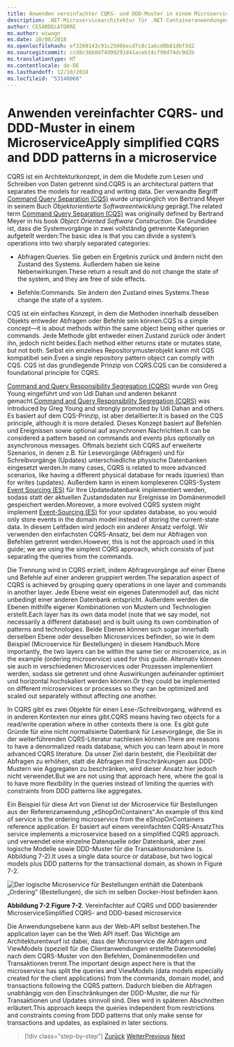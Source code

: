```yaml
---
title: Anwenden vereinfachter CQRS- und DDD-Muster in einem Microservice
description: .NET-Microservicearchitektur für .NET-Containeranwendungen | Übersicht über die allgemeine Beziehung zwischen CQRS- und DDD-Mustern
author: CESARDELATORRE
ms.author: wiwagn
ms.date: 10/08/2018
ms.openlocfilehash: ef3260143c91c2500becd7c8c1a6cd0b81dbf3d2
ms.sourcegitcommit: ccd8c36b0d74d99291d41aceb14cf98d74dc9d2b
ms.translationtype: HT
ms.contentlocale: de-DE
ms.lasthandoff: 12/10/2018
ms.locfileid: "53148066"
---
```

# <a name="apply-simplified-cqrs-and-ddd-patterns-in-a-microservice"></a><span data-ttu-id="1485e-103">Anwenden vereinfachter CQRS- und DDD-Muster in einem Microservice</span><span class="sxs-lookup"><span data-stu-id="1485e-103">Apply simplified CQRS and DDD patterns in a microservice</span></span>

<span data-ttu-id="1485e-104">CQRS ist ein Architekturkonzept, in dem die Modelle zum Lesen und Schreiben von Daten getrennt sind.</span><span class="sxs-lookup"><span data-stu-id="1485e-104">CQRS is an architectural pattern that separates the models for reading and writing data.</span></span> <span data-ttu-id="1485e-105">Der verwandte Begriff [Command Query Separation (CQS)](https://martinfowler.com/bliki/CommandQuerySeparation.html) wurde ursprünglich von Bertrand Meyer in seinem Buch *Objektorientierte Softwareentwicklung* geprägt.</span><span class="sxs-lookup"><span data-stu-id="1485e-105">The related term [Command Query Separation (CQS)](https://martinfowler.com/bliki/CommandQuerySeparation.html) was originally defined by Bertrand Meyer in his book *Object Oriented Software Construction*.</span></span> <span data-ttu-id="1485e-106">Die Grundidee ist, dass die Systemvorgänge in zwei vollständig getrennte Kategorien aufgeteilt werden:</span><span class="sxs-lookup"><span data-stu-id="1485e-106">The basic idea is that you can divide a system’s operations into two sharply separated categories:</span></span>

- <span data-ttu-id="1485e-107">Abfragen:</span><span class="sxs-lookup"><span data-stu-id="1485e-107">Queries.</span></span> <span data-ttu-id="1485e-108">Sie geben ein Ergebnis zurück und ändern nicht den Zustand des Systems. Außerdem haben sie keine Nebenwirkungen.</span><span class="sxs-lookup"><span data-stu-id="1485e-108">These return a result and do not change the state of the system, and they are free of side effects.</span></span>

- <span data-ttu-id="1485e-109">Befehle:</span><span class="sxs-lookup"><span data-stu-id="1485e-109">Commands.</span></span> <span data-ttu-id="1485e-110">Sie ändern den Zustand eines Systems.</span><span class="sxs-lookup"><span data-stu-id="1485e-110">These change the state of a system.</span></span>

<span data-ttu-id="1485e-111">CQS ist ein einfaches Konzept, in dem die Methoden innerhalb desselben Objekts entweder Abfragen oder Befehle sein können.</span><span class="sxs-lookup"><span data-stu-id="1485e-111">CQS is a simple concept—it is about methods within the same object being either queries or commands.</span></span> <span data-ttu-id="1485e-112">Jede Methode gibt entweder einen Zustand zurück oder ändert ihn, jedoch nicht beides.</span><span class="sxs-lookup"><span data-stu-id="1485e-112">Each method either returns state or mutates state, but not both.</span></span> <span data-ttu-id="1485e-113">Selbst ein einzelnes Repositorymusterobjekt kann mit CQS kompatibel sein.</span><span class="sxs-lookup"><span data-stu-id="1485e-113">Even a single repository pattern object can comply with CQS.</span></span> <span data-ttu-id="1485e-114">CQS ist das grundlegende Prinzip von CQRS.</span><span class="sxs-lookup"><span data-stu-id="1485e-114">CQS can be considered a foundational principle for CQRS.</span></span>

<span data-ttu-id="1485e-115">[Command and Query Responsibility Segregation (CQRS)](https://martinfowler.com/bliki/CQRS.html) wurde von Greg Young eingeführt und von Udi Dahan und anderen bekannt gemacht.</span><span class="sxs-lookup"><span data-stu-id="1485e-115">[Command and Query Responsibility Segregation (CQRS)](https://martinfowler.com/bliki/CQRS.html) was introduced by Greg Young and strongly promoted by Udi Dahan and others.</span></span> <span data-ttu-id="1485e-116">Es basiert auf dem CQS-Prinzip, ist aber detaillierter.</span><span class="sxs-lookup"><span data-stu-id="1485e-116">It is based on the CQS principle, although it is more detailed.</span></span> <span data-ttu-id="1485e-117">Dieses Konzept basiert auf Befehlen und Ereignissen sowie optional auf asynchronen Nachrichten.</span><span class="sxs-lookup"><span data-stu-id="1485e-117">It can be considered a pattern based on commands and events plus optionally on asynchronous messages.</span></span> <span data-ttu-id="1485e-118">Oftmals bezieht sich CQRS auf erweiterte Szenarios, in denen z.B. für Lesevorgänge (Abfragen) und für Schreibvorgänge (Updates) unterschiedliche physische Datenbanken eingesetzt werden.</span><span class="sxs-lookup"><span data-stu-id="1485e-118">In many cases, CQRS is related to more advanced scenarios, like having a different physical database for reads (queries) than for writes (updates).</span></span> <span data-ttu-id="1485e-119">Außerdem kann in einem komplexeren CQRS-System [Event Sourcing (ES)](http://codebetter.com/gregyoung/2010/02/20/why-use-event-sourcing/) für Ihre Updatedatenbank implementiert werden, sodass statt der aktuellen Zustandsdaten nur Ereignisse im Domänenmodell gespeichert werden.</span><span class="sxs-lookup"><span data-stu-id="1485e-119">Moreover, a more evolved CQRS system might implement [Event-Sourcing (ES)](http://codebetter.com/gregyoung/2010/02/20/why-use-event-sourcing/) for your updates database, so you would only store events in the domain model instead of storing the current-state data.</span></span> <span data-ttu-id="1485e-120">In diesem Leitfaden wird jedoch ein anderer Ansatz verfolgt. Wir verwenden den einfachsten CQRS-Ansatz, bei dem nur Abfragen von Befehlen getrennt werden.</span><span class="sxs-lookup"><span data-stu-id="1485e-120">However, this is not the approach used in this guide; we are using the simplest CQRS approach, which consists of just separating the queries from the commands.</span></span>

<span data-ttu-id="1485e-121">Die Trennung wird in CQRS erzielt, indem Abfragevorgänge auf einer Ebene und Befehle auf einer anderen gruppiert werden.</span><span class="sxs-lookup"><span data-stu-id="1485e-121">The separation aspect of CQRS is achieved by grouping query operations in one layer and commands in another layer.</span></span> <span data-ttu-id="1485e-122">Jede Ebene weist ein eigenes Datenmodell auf, das nicht unbedingt einer anderen Datenbank entspricht. Außerdem werden die Ebenen mithilfe eigener Kombinationen von Mustern und Technologien erstellt.</span><span class="sxs-lookup"><span data-stu-id="1485e-122">Each layer has its own data model (note that we say model, not necessarily a different database) and is built using its own combination of patterns and technologies.</span></span> <span data-ttu-id="1485e-123">Beide Ebenen können sich sogar innerhalb derselben Ebene oder desselben Microservices befinden, so wie in dem Beispiel (Microservice für Bestellungen) in diesem Handbuch.</span><span class="sxs-lookup"><span data-stu-id="1485e-123">More importantly, the two layers can be within the same tier or microservice, as in the example (ordering microservice) used for this guide.</span></span> <span data-ttu-id="1485e-124">Alternativ können sie auch in verschiedenen Microservices oder Prozessen implementiert werden, sodass sie getrennt und ohne Auswirkungen aufeinander optimiert und horizontal hochskaliert werden können.</span><span class="sxs-lookup"><span data-stu-id="1485e-124">Or they could be implemented on different microservices or processes so they can be optimized and scaled out separately without affecting one another.</span></span>

<span data-ttu-id="1485e-125">In CQRS gibt es zwei Objekte für einen Lese-/Schreibvorgang, während es in anderen Kontexten nur eines gibt.</span><span class="sxs-lookup"><span data-stu-id="1485e-125">CQRS means having two objects for a read/write operation where in other contexts there is one.</span></span> <span data-ttu-id="1485e-126">Es gibt gute Gründe für eine nicht normalisierte Datenbank für Lesevorgänge, die Sie in der weiterführenden CQRS-Literatur nachlesen können.</span><span class="sxs-lookup"><span data-stu-id="1485e-126">There are reasons to have a denormalized reads database, which you can learn about in more advanced CQRS literature.</span></span> <span data-ttu-id="1485e-127">Da unser Ziel darin besteht, die Flexibilität der Abfragen zu erhöhen, statt die Abfragen mit Einschränkungen aus DDD-Mustern wie Aggregaten zu beschränken, wird dieser Ansatz hier jedoch nicht verwendet.</span><span class="sxs-lookup"><span data-stu-id="1485e-127">But we are not using that approach here, where the goal is to have more flexibility in the queries instead of limiting the queries with constraints from DDD patterns like aggregates.</span></span>

<span data-ttu-id="1485e-128">Ein Beispiel für diese Art von Dienst ist der Microservice für Bestellungen aus der Referenzanwendung „eShopOnContainers“.</span><span class="sxs-lookup"><span data-stu-id="1485e-128">An example of this kind of service is the ordering microservice from the eShopOnContainers reference application.</span></span> <span data-ttu-id="1485e-129">Er basiert auf einem vereinfachten CQRS-Ansatz</span><span class="sxs-lookup"><span data-stu-id="1485e-129">This service implements a microservice based on a simplified CQRS approach.</span></span> <span data-ttu-id="1485e-130">und verwendet eine einzelne Datenquelle oder Datenbank, aber zwei logische Modelle sowie DDD-Muster für die Transaktionsdomäne (s. Abbildung 7-2).</span><span class="sxs-lookup"><span data-stu-id="1485e-130">It uses a single data source or database, but two logical models plus DDD patterns for the transactional domain, as shown in Figure 7-2.</span></span>

![Der logische Microservice für Bestellungen enthält die Datenbank „Ordering“ (Bestellungen), die sich im selben Docker-Host befinden kann.](./media/image2.png)

<span data-ttu-id="1485e-133">**Abbildung 7-2**.</span><span class="sxs-lookup"><span data-stu-id="1485e-133">**Figure 7-2**.</span></span> <span data-ttu-id="1485e-134">Vereinfachter auf CQRS und DDD basierender Microservice</span><span class="sxs-lookup"><span data-stu-id="1485e-134">Simplified CQRS- and DDD-based microservice</span></span>

<span data-ttu-id="1485e-135">Die Anwendungsebene kann aus der Web-API selbst bestehen.</span><span class="sxs-lookup"><span data-stu-id="1485e-135">The application layer can be the Web API itself.</span></span> <span data-ttu-id="1485e-136">Das Wichtige am Architekturentwurf ist dabei, dass der Microservice die Abfragen und ViewModels (speziell für die Clientanwendungen erstellte Datenmodelle) nach dem CQRS-Muster von den Befehlen, Domänenmodellen und Transaktionen trennt.</span><span class="sxs-lookup"><span data-stu-id="1485e-136">The important design aspect here is that the microservice has split the queries and ViewModels (data models especially created for the client applications) from the commands, domain model, and transactions following the CQRS pattern.</span></span> <span data-ttu-id="1485e-137">Dadurch bleiben die Abfragen unabhängig von den Einschränkungen der DDD-Muster, die nur für Transaktionen und Updates sinnvoll sind. Dies wird in späteren Abschnitten erläutert.</span><span class="sxs-lookup"><span data-stu-id="1485e-137">This approach keeps the queries independent from restrictions and constraints coming from DDD patterns that only make sense for transactions and updates, as explained in later sections.</span></span>

>[!div class="step-by-step"]
><span data-ttu-id="1485e-138">[Zurück](index.md)
>[Weiter](eshoponcontainers-cqrs-ddd-microservice.md)</span><span class="sxs-lookup"><span data-stu-id="1485e-138">[Previous](index.md)
[Next](eshoponcontainers-cqrs-ddd-microservice.md)</span></span>